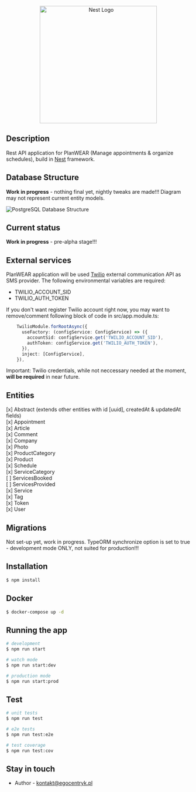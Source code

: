 <p align="center">
  <a href="http://nestjs.com/" target="blank"><img src="https://nestjs.com/img/logo_text.svg" width="320" alt="Nest Logo" /></a>
</p>

## Description

Rest API application for PlanWEAR (Manage appointments & organize schedules), build in [Nest](https://github.com/nestjs/nest) framework.

## Database Structure

**Work in progress** - nothing final yet, nightly tweaks are made!!! Diagram may not represent current entity models.

![PostgreSQL Database Structure](https://restyled.pl/dev/db_diagram.png)

## Current status

**Work in progress** - pre-alpha stage!!!

## External services

PlanWEAR application will be used [Twilio](https://www.twilio.com/) external communication API as SMS provider. The following environmental variables are required:

- TWILIO_ACCOUNT_SID
- TWILIO_AUTH_TOKEN

If you don't want register Twilio account right now, you may want to remove/comment following block of code in src/app.module.ts:

```typescript
    TwilioModule.forRootAsync({
      useFactory: (configService: ConfigService) => ({
        accountSid: configService.get('TWILIO_ACCOUNT_SID'),
        authToken: configService.get('TWILIO_AUTH_TOKEN'),
      }),
      inject: [ConfigService],
    }),
```

Important: Twilio credentials, while not neccessary needed at the moment, **will be required** in near future.

## Entities

[x] Abstract (extends other entities with id [uuid], createdAt & updatedAt fields)  
[x] Appointment  
[x] Article  
[x] Comment  
[x] Company  
[x] Photo  
[x] ProductCategory  
[x] Product  
[x] Schedule  
[x] ServiceCategory  
[ ] ServicesBooked  
[ ] ServicesProvided  
[x] Service  
[x] Tag  
[x] Token  
[x] User  

## Migrations

Not set-up yet, work in progress. TypeORM synchronize option is set to true - development mode ONLY, not suited for production!!!

## Installation

```bash
$ npm install
```

## Docker

```bash
$ docker-compose up -d
```

## Running the app

```bash
# development
$ npm run start

# watch mode
$ npm run start:dev

# production mode
$ npm run start:prod
```

## Test

```bash
# unit tests
$ npm run test

# e2e tests
$ npm run test:e2e

# test coverage
$ npm run test:cov
```

## Stay in touch

- Author - kontakt@egocentryk.pl
